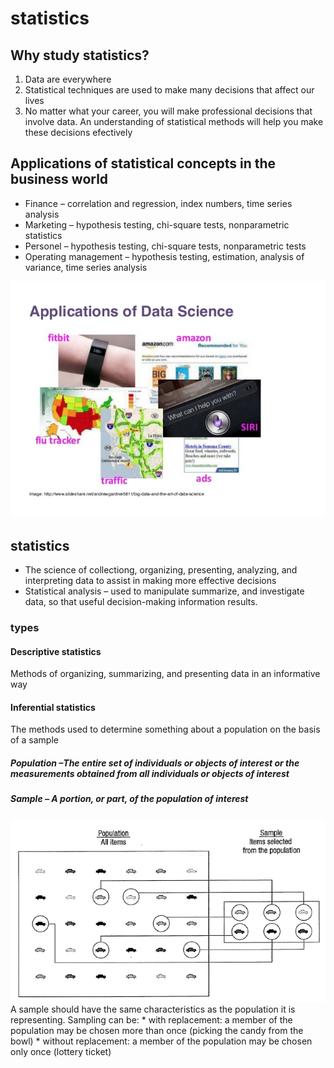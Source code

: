 # statistics


## Why study statistics?

1.	Data are everywhere
2.	Statistical techniques are used to make many decisions that affect our lives
3.	No matter what your career,  you will make professional decisions that involve data. An understanding of statistical methods will help you make these decisions efectively


## Applications of statistical concepts in the business world

*	Finance – correlation and regression, index numbers, time series analysis
*	Marketing – hypothesis testing, chi-square tests, nonparametric statistics
*	Personel – hypothesis testing, chi-square tests, nonparametric tests
*	Operating  management – hypothesis testing, estimation, analysis of variance, time series analysis

<img src="./images/mlApplication.png" alt="applications" class="inline"/>


## statistics
*	The science of collectiong, organizing, presenting, analyzing, and interpreting data to assist in making more effective decisions
*	Statistical analysis – used to manipulate  summarize, and investigate data, so that useful decision-making information results.

### types
#### Descriptive statistics
Methods of organizing, summarizing, and presenting data in an informative way
#### Inferential statistics  
The methods used to determine something about a population on the basis of a sample
#####	Population –The entire set of individuals or objects of interest or the measurements obtained from all individuals or objects of interest
#####	Sample – A portion, or part, of the population of interest
<img src="./images/statpopulation.png" alt="applications" class="inline"/>
A sample should have the same characteristics as the population it is representing.
Sampling can be:
*	with replacement: a member of the population may be chosen more than once (picking the candy from the bowl)
*	without replacement: a member of the population may be chosen only once (lottery ticket)


```markdown
```
